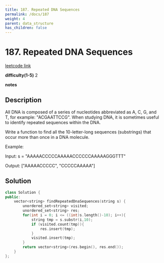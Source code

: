 ```yaml
---
title: 187. Repeated DNA Sequences
permalink: /docs/187
weight: 4
parent: data_structure
has_children: false
---
```

# 187. Repeated DNA Sequences
[leetcode link](https://leetcode.com/problems/repeated-dna-sequences/)

**difficulty(1-5)** 
2

**notes**   


## Description
All DNA is composed of a series of nucleotides abbreviated as A, C, G, and T, for example: "ACGAATTCCG". When studying DNA, it is sometimes useful to identify repeated sequences within the DNA.

Write a function to find all the 10-letter-long sequences (substrings) that occur more than once in a DNA molecule.

Example:

Input: s = "AAAAACCCCCAAAAACCCCCCAAAAAGGGTTT"

Output: ["AAAAACCCCC", "CCCCCAAAAA"]

## Solution

```c++
class Solution {
public:
    vector<string> findRepeatedDnaSequences(string s) {
        unordered_set<string> visited;
        unordered_set<string> res;
        for(int i = 0; i <= ((int)s.length()-10); i++){
            string tmp = s.substr(i,10);
            if (visited.count(tmp)){
                res.insert(tmp);
            }
            visited.insert(tmp);
        }
        return vector<string>(res.begin(), res.end());
    }
};
```

<!-- 
Default label
{: .label }

Blue label
{: .label .label-blue }

Stable
{: .label .label-green }

New release
{: .label .label-purple }

Coming soon
{: .label .label-yellow }

Deprecated
{: .label .label-red } -->
